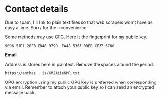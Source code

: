 # Contact details

Due to spam, I'll link to plain text files so that web scrapers won't
have as easy a time. Sorry for the inconvenience.

Some methods may use [GPG](https://www.gnupg.org/ "GNU Privacy Guard"). Here is the fingerprint for [my public key](/pubkeys/eurydice.asc).

	9096 5AE1 20F8 E848 979D  EA48 5367 0DEB CF37 5780

**Email**

Address is stored here in plaintext. Remove the spaces around the
period.

	https://anthes . is/6M2AiieKMR.txt

GPG encryption using my public GPG Key is preferred when corresponding
via email. Remember to attach your public key so I can send an encrypted
message back.
